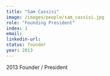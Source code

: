 ```yaml
---
title: "Sam Cassisi"
image: /images/people/sam_cassisi.jpg
role: "Founding President"
index: 1
email:
linkedin-url:
status: founder
year: 2013
---
```

2013 Founder / President
